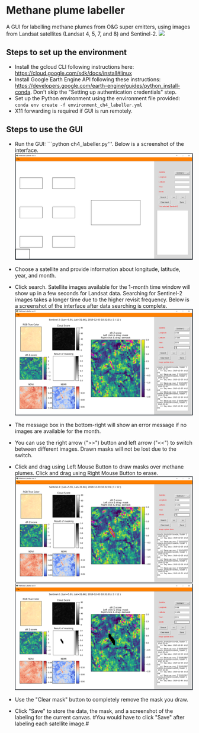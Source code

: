 # Methane plume labeller
A GUI for labelling methane plumes from O&G super emitters, using images from Landsat satellites (Landsat 4, 5, 7, and 8) and Sentinel-2.
![](figs/animate.gif)

## Steps to set up the environment
* Install the gcloud CLI following instructions here: https://cloud.google.com/sdk/docs/install#linux
* Install Google Earth Engine API following these instructions: https://developers.google.com/earth-engine/guides/python_install-conda. Don't skip the "Setting up authentication credentials" step.
* Set up the Python environment using the environment file provided: ```conda env create -f environment_ch4_labeller.yml```
* X11 forwarding is required if GUI is run remotely.

## Steps to use the GUI
* Run the GUI: ```python ch4_labeller.py'''. Below is a screenshot of the interface.
![](figs/GUI_1.PNG)

* Choose a satellite and provide information about longitude, latitude, year, and month.
* Click search. Satellite images available for the 1-month time window will show up in a few seconds for Landsat data. Searching for Sentinel-2 images takes a longer time due to the higher revisit frequency. Below is a screenshot of the interface after data searching is complete.
![](figs/GUI_4.PNG)

* The message box in the bottom-right will show an error message if no images are available for the month. 
* You can use the right arrow (">>") button and left arrow ("<<") to switch between different images. Drawn masks will not be lost due to the switch.
* Click and drag using Left Mouse Button to draw masks over methane plumes. Click and drag using Right Mouse Button to erase.
![](figs/GUI_2.PNG)
![](figs/GUI_3.PNG)
* Use the "Clear mask" button to completely remove the mask you draw.
* Click "Save" to store the data, the mask, and a screenshot of the labeling for the current canvas. #You would have to click "Save" after labeling each satellite image.#
